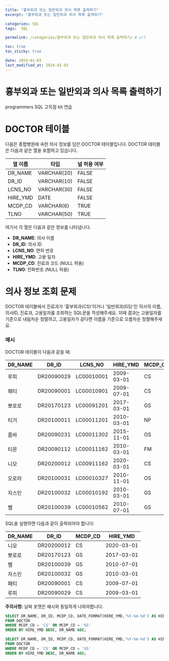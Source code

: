 ```yaml
---
title: "흉부외과 또는 일반외과 의사 목록 출력하기"
excerpt: "흉부외과 또는 일반외과 의사 목록 출력하기"

categories: SQL
tags:  SQL

permalink: /categories/흉부외과 또는 일반외과 의사 목록 출력하기/ # url

toc: true
toc_sticky: true

date: 2024-01-03
last_modified_at: 2024-01-03
---
```


# 흉부외과 또는 일반외과 의사 목록 출력하기
programmers SQL 고득점 kit 연습

# DOCTOR 테이블

다음은 종합병원에 속한 의사 정보를 담은 DOCTOR 테이블입니다.
DOCTOR 테이블은 다음과 같은 열을 포함하고 있습니다.

| 열 이름      | 타입          | 널 허용 여부 |
|--------------|--------------|--------------|
| DR_NAME      | VARCHAR(20)  | FALSE        |
| DR_ID        | VARCHAR(10)  | FALSE        |
| LCNS_NO      | VARCHAR(30)  | FALSE        |
| HIRE_YMD     | DATE         | FALSE        |
| MCDP_CD      | VARCHAR(6)   | TRUE         |
| TLNO         | VARCHAR(50)  | TRUE         |

여기서 각 열은 다음과 같은 정보를 나타냅니다.

- **DR_NAME**: 의사 이름
- **DR_ID**: 의사 ID
- **LCNS_NO**: 면허 번호
- **HIRE_YMD**: 고용 일자
- **MCDP_CD**: 진료과 코드 (NULL 허용)
- **TLNO**: 전화번호 (NULL 허용)

# 의사 정보 조회 문제

DOCTOR 테이블에서 진료과가 '흉부외과(CS)'이거나 '일반외과(GS)'인 의사의 이름, 의사ID, 진료과, 고용일자를 조회하는 SQL문을 작성해주세요. 이때 결과는 고용일자를 기준으로 내림차순 정렬하고, 고용일자가 같다면 이름을 기준으로 오름차순 정렬해주세요.

### 예시

DOCTOR 테이블이 다음과 같을 때:

| DR_NAME | DR_ID        | LCNS_NO     | HIRE_YMD   | MCDP_CD | TLNO          |
|---------|--------------|-------------|------------|---------|---------------|
| 루피    | DR20090029   | LC00010001  | 2009-03-01 | CS      | 01085482011    |
| 패티    | DR20090001   | LC00010901  | 2009-07-01 | CS      | 01085220122    |
| 뽀로로  | DR20170123   | LC00091201  | 2017-03-01 | GS      | 01034969210    |
| 티거    | DR20100011   | LC00011201  | 2010-03-01 | NP      | 01034229818    |
| 품바    | DR20090231   | LC00011302  | 2015-11-01 | OS      | 01049840278    |
| 티몬    | DR20090112   | LC00011162  | 2010-03-01 | FM      | 01094622190    |
| 니모    | DR20200012   | LC00911162  | 2020-03-01 | CS      | 01089483921    |
| 오로라  | DR20100031   | LC00010327  | 2010-11-01 | OS      | 01098428957    |
| 자스민  | DR20100032   | LC00010192  | 2010-03-01 | GS      | 01023981922    |
| 벨      | DR20100039   | LC00010562  | 2010-07-01 | GS      | 01058390758    |

SQL을 실행하면 다음과 같이 출력되어야 합니다:

| DR_NAME | DR_ID        | MCDP_CD | HIRE_YMD   |
|---------|--------------|---------|------------|
| 니모    | DR20200012   | CS      | 2020-03-01 |
| 뽀로로  | DR20170123   | GS      | 2017-03-01 |
| 벨      | DR20100039   | GS      | 2010-07-01 |
| 자스민  | DR20100032   | GS      | 2010-03-01 |
| 패티    | DR20090001   | CS      | 2009-07-01 |
| 루피    | DR20090029   | CS      | 2009-03-01 |

**주의사항:** 날짜 포맷은 예시와 동일하게 나와야합니다.

```sql
SELECT DR_NAME, DR_ID, MCDP_CD, DATE_FORMAT(HIRE_YMD,'%Y-%m-%d') AS HIRE_YMD
FROM DOCTOR
WHERE MCDP_CD = 'CS' OR MCDP_CD = 'GS'
ORDER BY HIRE_YMD DESC, DR_NAME ASC;
```

```sql
SELECT DR_NAME, DR_ID, MCDP_CD, DATE_FORMAT(HIRE_YMD,'%Y-%m-%d') AS HIRE_YMD
FROM DOCTOR
WHERE MCDP_CD = 'CS' OR MCDP_CD = 'GS'
ORDER BY HIRE_YMD DESC, DR_NAME ASC;
```

